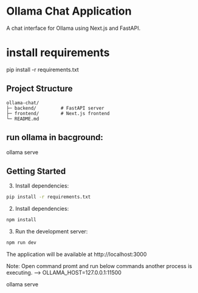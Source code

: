 # Ollama Chat Application

A chat interface for Ollama using Next.js and FastAPI.

# install requirements
pip install -r requirements.txt

## Project Structure

```
ollama-chat/
├─ backend/         # FastAPI server
├─ frontend/        # Next.js frontend
└─ README.md
```
## run ollama in bacground: 
ollama serve

## Getting Started


3. Install dependencies:
```bash
pip install -r requirements.txt
```


2. Install dependencies:
```bash
npm install
```

3. Run the development server:
```bash
npm run dev
```

The application will be available at http://localhost:3000



Note: Open command promt and run below commands another process is executing. -->
 OLLAMA_HOST=127.0.0.1:11500

ollama serve 